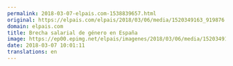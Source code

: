 ```yaml
---
permalink: 2018-03-07-elpais.com-1538839657.html
original: https://elpais.com/elpais/2018/03/06/media/1520349163_919876.html#?ref=rss&format=simple&link=link
domain: elpais.com
title: Brecha salarial de género en España
image: https://ep00.epimg.net/elpais/imagenes/2018/03/06/media/1520349163_919876_1520349417_rrss_normal.png
date: 2018-03-07 10:01:11
translations: en
---
```


